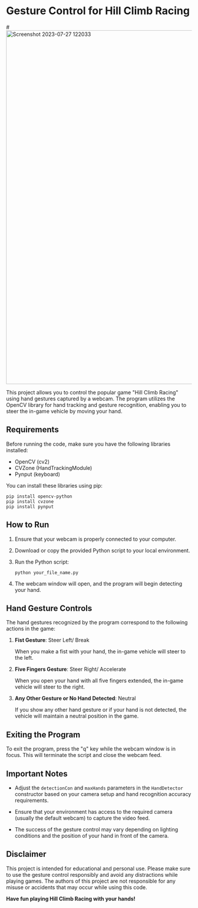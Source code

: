 # Gesture Control for Hill Climb Racing

#<img width="960" alt="Screenshot 2023-07-27 122033" src="https://github.com/Sudhanshu1st/gesture_gaming/assets/109865453/1dcd0acb-3095-4fe7-bf05-007773153fb3">

This project allows you to control the popular game "Hill Climb Racing" using hand gestures captured by a webcam. The program utilizes the OpenCV library for hand tracking and gesture recognition, enabling you to steer the in-game vehicle by moving your hand.

## Requirements

Before running the code, make sure you have the following libraries installed:

- OpenCV (cv2)
- CVZone (HandTrackingModule)
- Pynput (keyboard)

You can install these libraries using pip:

```
pip install opencv-python
pip install cvzone
pip install pynput
```

## How to Run

1. Ensure that your webcam is properly connected to your computer.

2. Download or copy the provided Python script to your local environment.

3. Run the Python script:

   ```
   python your_file_name.py
   ```

4. The webcam window will open, and the program will begin detecting your hand.

## Hand Gesture Controls

The hand gestures recognized by the program correspond to the following actions in the game:

1. **Fist Gesture**: Steer Left/ Break 

   When you make a fist with your hand, the in-game vehicle will steer to the left.

2. **Five Fingers Gesture**: Steer Right/ Accelerate 

   When you open your hand with all five fingers extended, the in-game vehicle will steer to the right.

3. **Any Other Gesture or No Hand Detected**: Neutral

   If you show any other hand gesture or if your hand is not detected, the vehicle will maintain a neutral position in the game.

## Exiting the Program

To exit the program, press the "q" key while the webcam window is in focus. This will terminate the script and close the webcam feed.

## Important Notes

- Adjust the `detectionCon` and `maxHands` parameters in the `HandDetector` constructor based on your camera setup and hand recognition accuracy requirements.

- Ensure that your environment has access to the required camera (usually the default webcam) to capture the video feed.

- The success of the gesture control may vary depending on lighting conditions and the position of your hand in front of the camera.

## Disclaimer

This project is intended for educational and personal use. Please make sure to use the gesture control responsibly and avoid any distractions while playing games. The authors of this project are not responsible for any misuse or accidents that may occur while using this code.

**Have fun playing Hill Climb Racing with your hands!**
